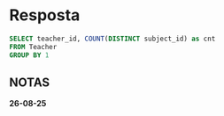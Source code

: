 
# Resposta
```sql
SELECT teacher_id, COUNT(DISTINCT subject_id) as cnt
FROM Teacher
GROUP BY 1
```
## NOTAS

**26-08-25**